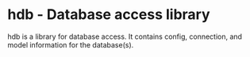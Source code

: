 hdb - Database access library
============================

hdb is a library for database access. It contains config, connection, and model
information for the database(s).

